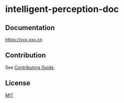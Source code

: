 # intelligent-perception-doc



## Documentation

https://xxx.xxx.cn

## Contribution

See [Contributing Guide](https://github.com/choushunn/intelligent-perception-doc/blob/main/docs/contributing.md).

## License

[MIT](https://github.com/choushunn/intelligent-perception-doc/blob/main/LICENSE)